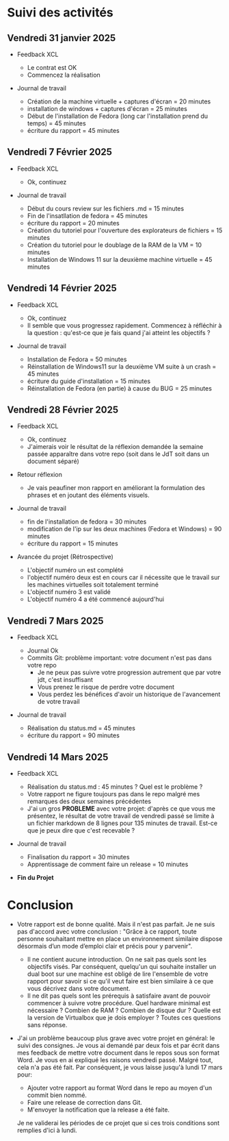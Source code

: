 # Suivi des activités

## Vendredi 31 janvier 2025

- Feedback XCL
    - Le contrat est OK
    - Commencez la réalisation

- Journal de travail 
    - Création de la machine virtuelle + captures d'écran = 20 minutes
    - installation de windows + captures d'écran = 25 minutes 
    - Début de l'installation de Fedora (long car l'installation prend du temps) = 45 minutes
    - écriture du rapport = 45 minutes 

## Vendredi 7 Février 2025

- Feedback XCL
    - Ok, continuez
 
- Journal de travail
    - Début du cours review sur les fichiers .md = 15 minutes
    - Fin de l'insatllation de fedora = 45 minutes 
    - écriture du rapport = 20 minutes 
    - Création du tutoriel pour l'ouverture des explorateurs de fichiers = 15 minutes 
    - Création du tutoriel pour le doublage de la RAM de la VM = 10 minutes 
    - Installation de Windows 11 sur la deuxième machine virtuelle = 45 minutes

## Vendredi 14 Février 2025

- Feedback XCL
    - Ok, continuez
    - Il semble que vous progressez rapidement. Commencez à réfléchir à la question : qu'est-ce que je fais quand j'ai atteint les objectifs ?

 - Journal de travail
    - Installation de Fedora  = 50 minutes
    - Réinstallation de Windows11 sur la deuxième VM suite à un crash = 45 minutes
    - écriture du guide d'installation = 15 minutes 
    - Réinstallation de Fedora (en partie) à cause du BUG = 25 minutes 

## Vendredi 28 Février 2025

- Feedback XCL
    - Ok, continuez
    - J'aimerais voir le résultat de la réflexion demandée la semaine passée apparaître dans votre repo (soit dans le JdT soit dans un document séparé)

    
- Retour réflexion 
    - Je vais peaufiner mon rapport en améliorant la formulation des phrases et en joutant des éléments visuels. 
    
- Journal de travail 
    - fin de l'installation de fedora = 30 minutes 
    - modification de l'ip sur les deux machines (Fedora et Windows) = 90 minutes 
    - écriture du rapport = 15 minutes 

- Avancée du projet (Rétrospective)
   - L'objectif numéro un est complété 
   - l'objectif numéro deux est en cours car il nécessite que le travail sur les machines virtuelles soit totalement terminé
   - L'objectif numéro 3 est validé 
   - L'objectif numéro 4 a été commencé aujourd'hui


## Vendredi 7 Mars 2025

- Feedback XCL
    - Journal Ok
    - Commits Git: problème important: votre document n'est pas dans votre repo
        - Je ne peux pas suivre votre progression autrement que par votre jdt, c'est insuffisant
        - Vous prenez le risque de perdre votre document
        - Vous perdez les bénéfices d'avoir un historique de l'avancement de votre travail
        
- Journal de travail

    - Réalisation du status.md = 45 minutes
    - écriture du rapport = 90 minutes 


## Vendredi 14 Mars 2025

- Feedback XCL
    - Réalisation du status.md : 45 minutes ? Quel est le problème ?
    - Votre rapport ne figure toujours pas dans le repo malgré mes remarques des deux semaines précédentes
    - J'ai un gros **PROBLEME** avec votre projet: d'après ce que vous me présentez, le résultat de votre travail de vendredi passé se limite à un fichier markdown de 8 lignes pour 135 minutes de travail. Est-ce que je peux dire que c'est recevable ?

- Journal de travail
    - Finalisation du rapport = 30 minutes 
    - Apprentissage de comment faire un release = 10 minutes 
    


- **Fin du Projet**

# Conclusion

- Votre rapport est de bonne qualité. Mais il n'est pas parfait. Je ne suis pas d'accord avec votre conclusion : "Grâce à ce rapport, toute personne souhaitant mettre en place un
environnement similaire dispose désormais d’un mode d’emploi clair et précis pour y parvenir".
    - Il ne contient aucune introduction. On ne sait pas quels sont les objectifs visés. Par conséquent, quelqu'un qui souhaite installer un dual boot sur une machine est obligé de lire l'ensemble de votre rapport pour savoir si ce qu'il veut faire est bien similaire à ce que vous décrivez dans votre document.
    - Il ne dit pas quels sont les prérequis à satisfaire avant de pouvoir commencer à suivre votre procédure. Quel hardware minimal est nécessaire ? Combien de RAM ? Combien de disque dur ? Quelle est la version de Virtualbox que je dois employer ? Toutes ces questions sans réponse.
 
- J'ai un problème beaucoup plus grave avec votre projet en général: le suivi des consignes. Je vous ai demandé par deux fois et par écrit dans mes feedback de mettre votre document dans le repos sous son format Word. Je vous en ai expliqué les raisons vendredi passé. Malgré tout, cela n'a pas été fait. Par conséquent, je vous laisse jusqu'à lundi 17 mars pour:
    - Ajouter votre rapport au format Word dans le repo au moyen d'un commit bien nommé.
    - Faire une release de correction dans Git.
    - M'envoyer la notification que la release a été faite.

  Je ne validerai les périodes de ce projet que si ces trois conditions sont remplies d'ici à lundi.

